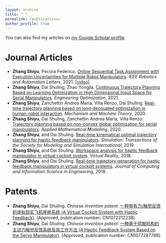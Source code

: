 ```yaml
---
layout: archive
title: " "
permalink: /publications/
author_profile: true
---
```


You can also find my articles on [my Google Scholar profile](https://scholar.google.com/citations?user=j2Vd5HEAAAAJ).


<!--
{% if author.googlescholar %}
  You can also find my articles on <u><a href="{{author.googlescholar}}">my Google Scholar profile</a>.</u>
{% endif %}

{% include base_path %}

{% for post in site.publications reversed %}
  {% include archive-single.html %}
{% endfor %}
-->


Journal Articles
======
 - **Zhang Shiyu**, Pecora Federico. [Online Sequential Task Assignment with
   Execution Uncertainties for Multiple Robot Manipulators](https://ieeexplore.ieee.org/stamp/stamp.jsp?arnumber=9468904). *IEEE
   Robotics and Automation Letters*, 2021. [[video](https://youtu.be/8s8kcXHJHM8)]
  - **Zhang Shiyu**, Dai Shuling, Zhao Yongjia. [Continuous Trajectory
   Planning Based on Learning Optimization in High Dimensional Input
   Space for Serial Manipulators](https://www.tandfonline.com/doi/full/10.1080/0305215X.2021.1958210). *Engineering Optimization*, 2021.
 - **Zhang Shiyu**, Zanchettin Andrea Maria, Villa Renzo, Dai Shuling.
   [Real-time trajectory planning based on joint-decoupled optimization
   in human-robot interaction](https://www.sciencedirect.com/science/article/pii/S0094114X19313849). *Mechanism and Machine Theory*, 2020.
 - **Zhang Shiyu**, Dai Shuling, Zanchettin Andrea Maria, Villa Renzo.
   [Trajectory planning based on non-convex global optimization for
   serial manipulators](https://www.sciencedirect.com/science/article/pii/S0307904X2030130X). *Applied Mathematical Modelling*, 2020.
 - **Zhang Shiyu**, and Dai Shuling. [Real-time kinematical optimal
   trajectory planning for haptic feedback manipulators](https://journals.sagepub.com/doi/pdf/10.1177/0037549718815755). *Simulation: Transactions of the Society for Modeling and Simulation International*, 2019.
 - **Zhang Shiyu**, and Dai Shuling. [Workspace analysis for haptic feedback
   manipulator in virtual cockpit system](https://link.springer.com/article/10.1007/s10055-017-0327-y). *Virtual Reality*, 2018.
 - **Zhang Shiyu**, and Dai Shuling. [Real-time trajectory generation for
   haptic feedback manipulators in virtual cockpit systems](https://doi.org/10.1115/1.4041166). *Journal of
   Computing and Information Science in Engineering*, 2018.

   
Patents
======
 - **Zhang Shiyu**, Dai Shuling. *Chinese invention patent*: [一种带有力/触觉反馈的虚拟现实飞机座舱系统 (A Virtual Cockpit
   System with Haptic Feedback)](https://patents.google.com/patent/CN107221223A/zh). (Approved, publication number:
   CN107221223B)
 - **Zhang Shiyu**, Dai Shuling. *Chinese invention patent*: [一种基于伺服机构的主动力触觉反馈系统及其工作方法 (A Haptic Feedback
   System Based on the Servo Manipulator)](https://patents.google.com/patent/CN107728778B/zh). (Approved, publication number: CN107728778B)
